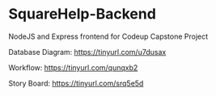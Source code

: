 # SquareHelp-Backend
NodeJS and Express frontend for Codeup Capstone Project

Database Diagram:
https://tinyurl.com/u7dusax

Workflow:
https://tinyurl.com/qunqxb2

Story Board: 
https://tinyurl.com/srq5e5d
